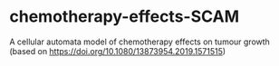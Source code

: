 # chemotherapy-effects-SCAM
A cellular automata model of chemotherapy effects on tumour growth (based on https://doi.org/10.1080/13873954.2019.1571515)
